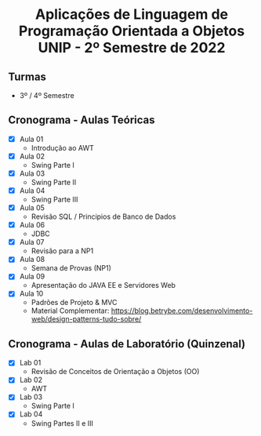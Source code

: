 <h1 align="center">
    Aplicações de Linguagem de Programação Orientada a Objetos UNIP - 2º Semestre de 2022
</h1>


## Turmas
- 3º / 4º Semestre

## Cronograma - Aulas Teóricas

- [x]  Aula 01
    - Introdução ao AWT
- [x]  Aula 02
    - Swing Parte I
- [x]  Aula 03
    - Swing Parte II
- [x]  Aula 04
    - Swing Parte III
- [x]  Aula 05 
    - Revisão SQL / Principios de Banco de Dados
- [x]  Aula 06
    - JDBC
- [x] Aula 07
    - Revisão para a NP1
- [x]  Aula 08
    - Semana de Provas (NP1)
- [x]  Aula 09
    - Apresentação do JAVA EE e Servidores Web
- [x]  Aula 10
    - Padrões de Projeto & MVC
    - Material Complementar: https://blog.betrybe.com/desenvolvimento-web/design-patterns-tudo-sobre/
    
## Cronograma - Aulas de Laboratório (Quinzenal)

- [x]  Lab 01
    - Revisão de Conceitos de Orientação a Objetos (OO)
- [x]  Lab 02
    - AWT
- [x]  Lab 03
    - Swing Parte I
- [x]  Lab 04
    - Swing Partes II e III
